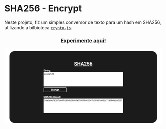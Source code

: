 # SHA256 - Encrypt

Neste projeto, fiz um simples conversor de texto para um hash em SHA256, utilizando a bilbioteca [`crypto-js`](https://www.npmjs.com/package/crypto-js).

### <p align="center"><a href="https://luizfranzon.github.io/sha256-encrypt/">Experimente aqui!</a></p>
<img src="./media/example.png">



